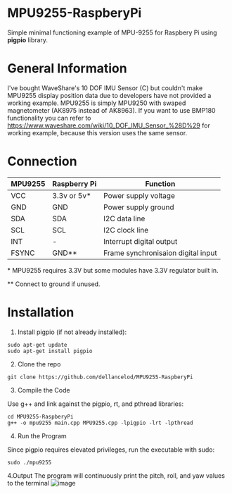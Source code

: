 # MPU9255-RaspberyPi
Simple minimal functioning example of MPU-9255 for Raspbery Pi using **pigpio** library.

# General Information
I've bought WaveShare's 10 DOF IMU Sensor (C) but couldn't make MPU9255 display position data due to developers have not provided a working example. MPU9255 is simply MPU9250 with swaped magnetometer (AK8975 instead of AK8963). If you want to use BMP180 functionality you can refer to https://www.waveshare.com/wiki/10_DOF_IMU_Sensor_%28D%29 for working example, because this version uses the same sensor.

# Connection

| MPU9255  | Raspberry Pi | Function |
| ------------- | ------------- |  ------------- |
| VCC  | 3.3v or 5v* | Power supply voltage  | 
| GND  | GND | Power supply ground  |
| SDA  | SDA | I2C data line  |
| SCL  | SCL | I2C clock line  |
| INT  | - | Interrupt digital output  |
| FSYNC  | GND** | Frame synchronisaion digital input  |

\* MPU9255 requires 3.3V but some modules have 3.3V regulator built in.

** Connect to ground if unused.

# Installation

1. Install pigpio (if not already installed):
```
sudo apt-get update
sudo apt-get install pigpio
```
2. Clone the repo
```
git clone https://github.com/dellancelod/MPU9255-RaspberyPi
```
3. Compile the Code

Use g++ and link against the pigpio, rt, and pthread libraries:
```
cd MPU9255-RaspberyPi
g++ -o mpu9255 main.cpp MPU9255.cpp -lpigpio -lrt -lpthread
```
4. Run the Program

Since pigpio requires elevated privileges, run the executable with sudo:
```
sudo ./mpu9255
```
4.Output
The program will continuously print the pitch, roll, and yaw values to the terminal
![image](https://github.com/user-attachments/assets/d85f37bb-86fb-49c4-93c8-63bcf8e5db6c)

